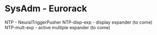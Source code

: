 # SysAdm - Eurorack
NTP - NeuralTriggerPusher
NTP-disp-exp - display expander (to come)
NTP-mult-exp - active multiple expander (to come)


